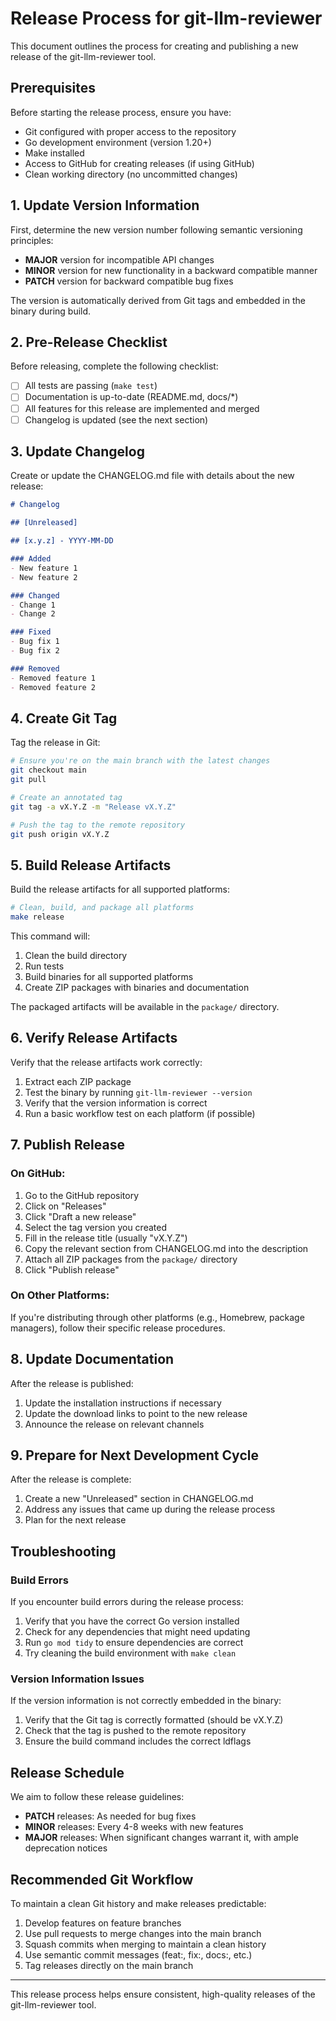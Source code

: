 # Release Process for git-llm-reviewer

This document outlines the process for creating and publishing a new release of the git-llm-reviewer tool.

## Prerequisites

Before starting the release process, ensure you have:

- Git configured with proper access to the repository
- Go development environment (version 1.20+)
- Make installed
- Access to GitHub for creating releases (if using GitHub)
- Clean working directory (no uncommitted changes)

## 1. Update Version Information

First, determine the new version number following semantic versioning principles:

- **MAJOR** version for incompatible API changes
- **MINOR** version for new functionality in a backward compatible manner
- **PATCH** version for backward compatible bug fixes

The version is automatically derived from Git tags and embedded in the binary during build.

## 2. Pre-Release Checklist

Before releasing, complete the following checklist:

- [ ] All tests are passing (`make test`)
- [ ] Documentation is up-to-date (README.md, docs/*)
- [ ] All features for this release are implemented and merged
- [ ] Changelog is updated (see the next section)

## 3. Update Changelog

Create or update the CHANGELOG.md file with details about the new release:

```markdown
# Changelog

## [Unreleased]

## [x.y.z] - YYYY-MM-DD

### Added
- New feature 1
- New feature 2

### Changed
- Change 1
- Change 2

### Fixed
- Bug fix 1
- Bug fix 2

### Removed
- Removed feature 1
- Removed feature 2
```

## 4. Create Git Tag

Tag the release in Git:

```bash
# Ensure you're on the main branch with the latest changes
git checkout main
git pull

# Create an annotated tag
git tag -a vX.Y.Z -m "Release vX.Y.Z"

# Push the tag to the remote repository
git push origin vX.Y.Z
```

## 5. Build Release Artifacts

Build the release artifacts for all supported platforms:

```bash
# Clean, build, and package all platforms
make release
```

This command will:
1. Clean the build directory
2. Run tests
3. Build binaries for all supported platforms
4. Create ZIP packages with binaries and documentation

The packaged artifacts will be available in the `package/` directory.

## 6. Verify Release Artifacts

Verify that the release artifacts work correctly:

1. Extract each ZIP package
2. Test the binary by running `git-llm-reviewer --version`
3. Verify that the version information is correct
4. Run a basic workflow test on each platform (if possible)

## 7. Publish Release

### On GitHub:

1. Go to the GitHub repository
2. Click on "Releases"
3. Click "Draft a new release"
4. Select the tag version you created
5. Fill in the release title (usually "vX.Y.Z")
6. Copy the relevant section from CHANGELOG.md into the description
7. Attach all ZIP packages from the `package/` directory
8. Click "Publish release"

### On Other Platforms:

If you're distributing through other platforms (e.g., Homebrew, package managers), follow their specific release procedures.

## 8. Update Documentation

After the release is published:

1. Update the installation instructions if necessary
2. Update the download links to point to the new release
3. Announce the release on relevant channels

## 9. Prepare for Next Development Cycle

After the release is complete:

1. Create a new "Unreleased" section in CHANGELOG.md
2. Address any issues that came up during the release process
3. Plan for the next release

## Troubleshooting

### Build Errors

If you encounter build errors during the release process:

1. Verify that you have the correct Go version installed
2. Check for any dependencies that might need updating
3. Run `go mod tidy` to ensure dependencies are correct
4. Try cleaning the build environment with `make clean`

### Version Information Issues

If the version information is not correctly embedded in the binary:

1. Verify that the Git tag is correctly formatted (should be vX.Y.Z)
2. Check that the tag is pushed to the remote repository
3. Ensure the build command includes the correct ldflags

## Release Schedule

We aim to follow these release guidelines:

- **PATCH** releases: As needed for bug fixes
- **MINOR** releases: Every 4-8 weeks with new features
- **MAJOR** releases: When significant changes warrant it, with ample deprecation notices

## Recommended Git Workflow

To maintain a clean Git history and make releases predictable:

1. Develop features on feature branches
2. Use pull requests to merge changes into the main branch
3. Squash commits when merging to maintain a clean history
4. Use semantic commit messages (feat:, fix:, docs:, etc.)
5. Tag releases directly on the main branch

---

This release process helps ensure consistent, high-quality releases of the git-llm-reviewer tool.
